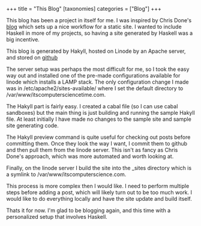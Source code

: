 +++
title = "This Blog"
[taxonomies]
categories = ["Blog"]
+++

This blog has been a project in itself for me. I was inspired by Chris Done's [blog](http://chrisdone.com/posts/hakyll-and-git-for-you-blog) which sets up a nice workflow for a static site.
I wanted to include Haskell in more of my projects, so having a site generated by Haskell was a big incentive.

This blog is generated by Hakyll, hosted on Linode by an Apache server, and stored on [github](https://github.com/nsmryan/itscomputersciencetime.com/)

The server setup was perhaps the most difficult for me, so I took the easy way out and installed one of the pre-made configurations available for linode which installs a LAMP stack.
The only configuration change I made was in /etc/apache2/sites-available/ where I set the default directory to /var/www/itscomputersciencetime.com.

The Hakyll part is fairly easy. I created a cabal file (so I can use cabal sandboxes) but the main thing is just building and running the sample Hakyll file. At least initially I have made no changes to the sample site and sample site generating code.

The Hakyll preview command is quite useful for checking out posts before committing them. Once they look the way I want, I commit them to github and then pull them from the linode server. This isn't as fancy as Chris Done's approach, which was more automated and worth looking at.

Finally, on the linode server I build the site into the \_sites directory which is a symlink to /var/www/itscomputerscience.com.


This process is more complex then I would like. I need to perform multiple steps before adding a post, which will likely turn out to be too much work. I would like to do everything locally and have the site update and build itself.

Thats it for now. I'm glad to be blogging again, and this time with a personalized setup that involves Haskell.
